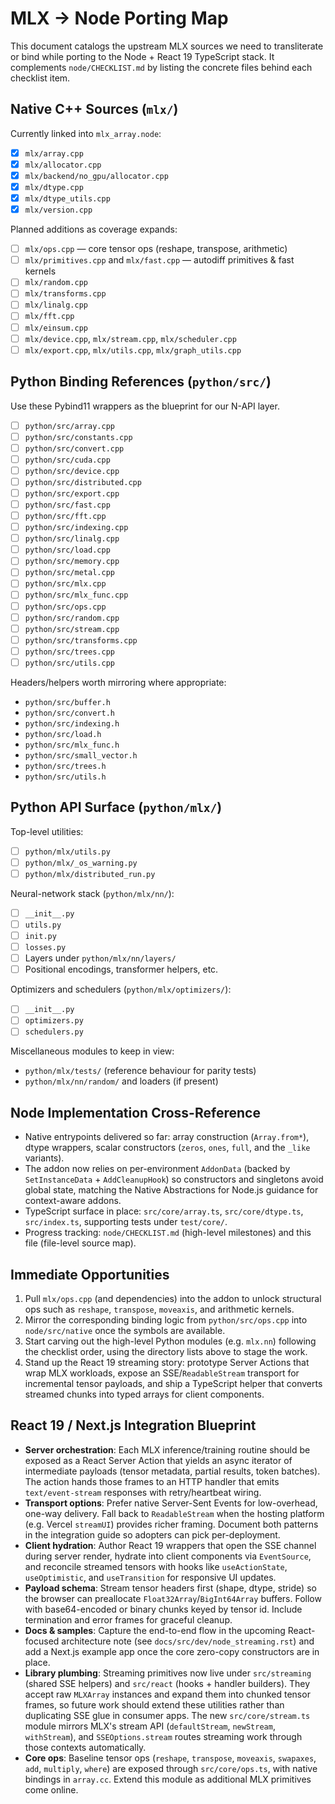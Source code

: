 # MLX → Node Porting Map

This document catalogs the upstream MLX sources we need to transliterate or
bind while porting to the Node + React 19 TypeScript stack. It complements
`node/CHECKLIST.md` by listing the concrete files behind each checklist item.

## Native C++ Sources (`mlx/`)

Currently linked into `mlx_array.node`:

- [x] `mlx/array.cpp`
- [x] `mlx/allocator.cpp`
- [x] `mlx/backend/no_gpu/allocator.cpp`
- [x] `mlx/dtype.cpp`
- [x] `mlx/dtype_utils.cpp`
- [x] `mlx/version.cpp`

Planned additions as coverage expands:

- [ ] `mlx/ops.cpp` — core tensor ops (reshape, transpose, arithmetic)
- [ ] `mlx/primitives.cpp` and `mlx/fast.cpp` — autodiff primitives & fast kernels
- [ ] `mlx/random.cpp`
- [ ] `mlx/transforms.cpp`
- [ ] `mlx/linalg.cpp`
- [ ] `mlx/fft.cpp`
- [ ] `mlx/einsum.cpp`
- [ ] `mlx/device.cpp`, `mlx/stream.cpp`, `mlx/scheduler.cpp`
- [ ] `mlx/export.cpp`, `mlx/utils.cpp`, `mlx/graph_utils.cpp`

## Python Binding References (`python/src/`)

Use these Pybind11 wrappers as the blueprint for our N-API layer.

- [ ] `python/src/array.cpp`
- [ ] `python/src/constants.cpp`
- [ ] `python/src/convert.cpp`
- [ ] `python/src/cuda.cpp`
- [ ] `python/src/device.cpp`
- [ ] `python/src/distributed.cpp`
- [ ] `python/src/export.cpp`
- [ ] `python/src/fast.cpp`
- [ ] `python/src/fft.cpp`
- [ ] `python/src/indexing.cpp`
- [ ] `python/src/linalg.cpp`
- [ ] `python/src/load.cpp`
- [ ] `python/src/memory.cpp`
- [ ] `python/src/metal.cpp`
- [ ] `python/src/mlx.cpp`
- [ ] `python/src/mlx_func.cpp`
- [ ] `python/src/ops.cpp`
- [ ] `python/src/random.cpp`
- [ ] `python/src/stream.cpp`
- [ ] `python/src/transforms.cpp`
- [ ] `python/src/trees.cpp`
- [ ] `python/src/utils.cpp`

Headers/helpers worth mirroring where appropriate:

- `python/src/buffer.h`
- `python/src/convert.h`
- `python/src/indexing.h`
- `python/src/load.h`
- `python/src/mlx_func.h`
- `python/src/small_vector.h`
- `python/src/trees.h`
- `python/src/utils.h`

## Python API Surface (`python/mlx/`)

Top-level utilities:

- [ ] `python/mlx/utils.py`
- [ ] `python/mlx/_os_warning.py`
- [ ] `python/mlx/distributed_run.py`

Neural-network stack (`python/mlx/nn/`):

- [ ] `__init__.py`
- [ ] `utils.py`
- [ ] `init.py`
- [ ] `losses.py`
- [ ] Layers under `python/mlx/nn/layers/`
- [ ] Positional encodings, transformer helpers, etc.

Optimizers and schedulers (`python/mlx/optimizers/`):

- [ ] `__init__.py`
- [ ] `optimizers.py`
- [ ] `schedulers.py`

Miscellaneous modules to keep in view:

- `python/mlx/tests/` (reference behaviour for parity tests)
- `python/mlx/nn/random/` and loaders (if present)

## Node Implementation Cross-Reference

- Native entrypoints delivered so far: array construction (`Array.from*`), dtype
  wrappers, scalar constructors (`zeros`, `ones`, `full`, and the `_like`
  variants).
- The addon now relies on per-environment `AddonData` (backed by
  `SetInstanceData` + `AddCleanupHook`) so constructors and singletons avoid
  global state, matching the Native Abstractions for Node.js guidance for
  context-aware addons.
- TypeScript surface in place: `src/core/array.ts`, `src/core/dtype.ts`,
  `src/index.ts`, supporting tests under `test/core/`.
- Progress tracking: `node/CHECKLIST.md` (high-level milestones) and this file
  (file-level source map).

## Immediate Opportunities

1. Pull `mlx/ops.cpp` (and dependencies) into the addon to unlock structural
   ops such as `reshape`, `transpose`, `moveaxis`, and arithmetic kernels.
2. Mirror the corresponding binding logic from `python/src/ops.cpp` into
   `node/src/native` once the symbols are available.
3. Start carving out the high-level Python modules (e.g. `mlx.nn`) following the
   checklist order, using the directory lists above to stage the work.
4. Stand up the React 19 streaming story: prototype Server Actions that wrap
   MLX workloads, expose an SSE/`ReadableStream` transport for incremental
   tensor payloads, and ship a TypeScript helper that converts streamed chunks
   into typed arrays for client components.

## React 19 / Next.js Integration Blueprint

- **Server orchestration**: Each MLX inference/training routine should be
  exposed as a React Server Action that yields an async iterator of
  intermediate payloads (tensor metadata, partial results, token batches).
  The action hands those frames to an HTTP handler that emits
  `text/event-stream` responses with retry/heartbeat wiring.
- **Transport options**: Prefer native Server-Sent Events for low-overhead,
  one-way delivery. Fall back to `ReadableStream` when the hosting platform
  (e.g. Vercel `streamUI`) provides richer framing. Document both patterns in
  the integration guide so adopters can pick per-deployment.
- **Client hydration**: Author React 19 wrappers that open the SSE channel
  during server render, hydrate into client components via `EventSource`, and
  reconcile streamed tensors with hooks like `useActionState`, `useOptimistic`,
  and `useTransition` for responsive UI updates.
- **Payload schema**: Stream tensor headers first (shape, dtype, stride) so the
  browser can preallocate `Float32Array`/`BigInt64Array` buffers. Follow with
  base64-encoded or binary chunks keyed by tensor id. Include termination and
  error frames for graceful cleanup.
- **Docs & samples**: Capture the end-to-end flow in the upcoming React-focused
  architecture note (see `docs/src/dev/node_streaming.rst`) and add a Next.js
  example app once the core zero-copy constructors are in place.
- **Library plumbing**: Streaming primitives now live under `src/streaming`
  (shared SSE helpers) and `src/react` (hooks + handler builders). They accept
  raw `MLXArray` instances and expand them into chunked tensor frames, so
  future work should extend these utilities rather than duplicating SSE glue in
  consumer apps. The new `src/core/stream.ts` module mirrors MLX's stream API
  (`defaultStream`, `newStream`, `withStream`), and `SSEOptions.stream` routes
  streaming work through those contexts automatically.
- **Core ops**: Baseline tensor ops (`reshape`, `transpose`, `moveaxis`,
  `swapaxes`, `add`, `multiply`, `where`) are exposed through
  `src/core/ops.ts`, with native bindings in `array.cc`. Extend this module as
  additional MLX primitives come online.
